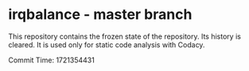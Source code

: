 # irqbalance - master branch

This repository contains the frozen state of the repository.
Its history is cleared. It is used only for static code
analysis with Codacy.

Commit Time: 1721354431